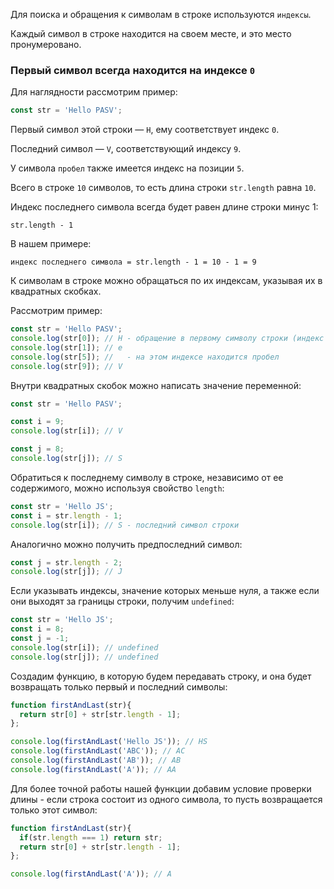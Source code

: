 Для поиска и обращения к символам в строке используются `индексы`.

Каждый символ в строке находится на своем месте, и это место пронумеровано.

### Первый символ всегда находится на индексе `0`

Для наглядности рассмотрим пример:

```javascript
const str = 'Hello PASV';
```

Первый символ этой строки — `H`, ему соответствует индекс `0`. 

Последний символ — `V`, соответствующий индексу `9`. 

У символа `пробел` также имеется индекс на позиции `5`.

Всего в строке `10` символов, то есть длина строки `str.length` равна `10`.

Индекс последнего символа всегда будет равен длине строки минус 1:

`str.length - 1`

В нашем примере:

`индекс последнего символа = str.length - 1 = 10 - 1 = 9`

К символам в строке можно обращаться по их индексам, указывая их в квадратных скобках. 

Рассмотрим пример:

```javascript
const str = 'Hello PASV';
console.log(str[0]); // H - обращение в первому символу строки (индекс 0)
console.log(str[1]); // e
console.log(str[5]); //   - на этом индексе находится пробел
console.log(str[9]); // V
```

Внутри квадратных скобок можно написать значение переменной:

```javascript
const str = 'Hello PASV';

const i = 9;
console.log(str[i]); // V

const j = 8;
console.log(str[j]); // S
```

Обратиться к последнему символу в строке, независимо от ее содержимого, можно используя свойство `length`:

```javascript
const str = 'Hello JS';
const i = str.length - 1;
console.log(str[i]); // S - последний символ строки
```

Аналогично можно получить предпоследний символ:

```javascript
const j = str.length - 2;
console.log(str[j]); // J
```

Если указывать индексы, значение которых меньше нуля, а также если они выходят за границы строки, получим `undefined`:

```javascript
const str = 'Hello JS';
const i = 8;
const j = -1;
console.log(str[i]); // undefined
console.log(str[j]); // undefined
```

Создадим функцию, в которую будем передавать строку, и она будет возвращать только первый и последний символы:

```javascript
function firstAndLast(str){
  return str[0] + str[str.length - 1];
};

console.log(firstAndLast('Hello JS')); // HS
console.log(firstAndLast('ABC')); // AC
console.log(firstAndLast('AB')); // AB
console.log(firstAndLast('A')); // AA
```

Для более точной работы нашей функции добавим условие проверки длины - если строка состоит из одного символа, то пусть возвращается только этот символ:

```javascript
function firstAndLast(str){
  if(str.length === 1) return str;
  return str[0] + str[str.length - 1];
};

console.log(firstAndLast('A')); // A
```